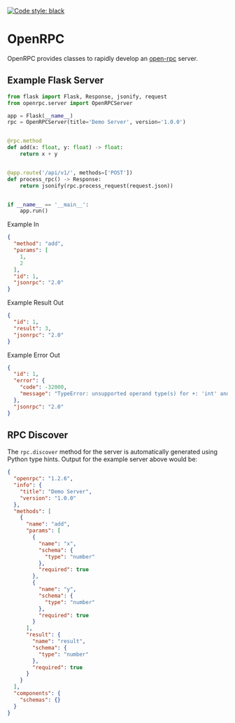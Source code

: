 [![Code style: black](https://img.shields.io/badge/code%20style-black-000000.svg)](https://github.com/psf/black)

# OpenRPC

OpenRPC provides classes to rapidly develop an
[open-rpc](https://open-rpc.org/) server.

## Example Flask Server

```python
from flask import Flask, Response, jsonify, request
from openrpc.server import OpenRPCServer

app = Flask(__name__)
rpc = OpenRPCServer(title='Demo Server', version='1.0.0')


@rpc.method
def add(x: float, y: float) -> float:
    return x + y


@app.route('/api/v1/', methods=['POST'])
def process_rpc() -> Response:
    return jsonify(rpc.process_request(request.json))


if __name__ == '__main__':
    app.run()
```

Example In

```json
{
  "method": "add",
  "params": [
    1,
    2
  ],
  "id": 1,
  "jsonrpc": "2.0"
}
```

Example Result Out

```json
{
  "id": 1,
  "result": 3,
  "jsonrpc": "2.0"
}
```

Example Error Out

```json
{
  "id": 1,
  "error": {
    "code": -32000,
    "message": "TypeError: unsupported operand type(s) for +: 'int' and 'str'"
  },
  "jsonrpc": "2.0"
}
```

## RPC Discover

The `rpc.discover` method for the server is automatically generated using
Python type hints. Output for the example server above would be:

```json
{
  "openrpc": "1.2.6",
  "info": {
    "title": "Demo Server",
    "version": "1.0.0"
  },
  "methods": [
    {
      "name": "add",
      "params": [
        {
          "name": "x",
          "schema": {
            "type": "number"
          },
          "required": true
        },
        {
          "name": "y",
          "schema": {
            "type": "number"
          },
          "required": true
        }
      ],
      "result": {
        "name": "result",
        "schema": {
          "type": "number"
        },
        "required": true
      }
    }
  ],
  "components": {
    "schemas": {}
  }
}
```
